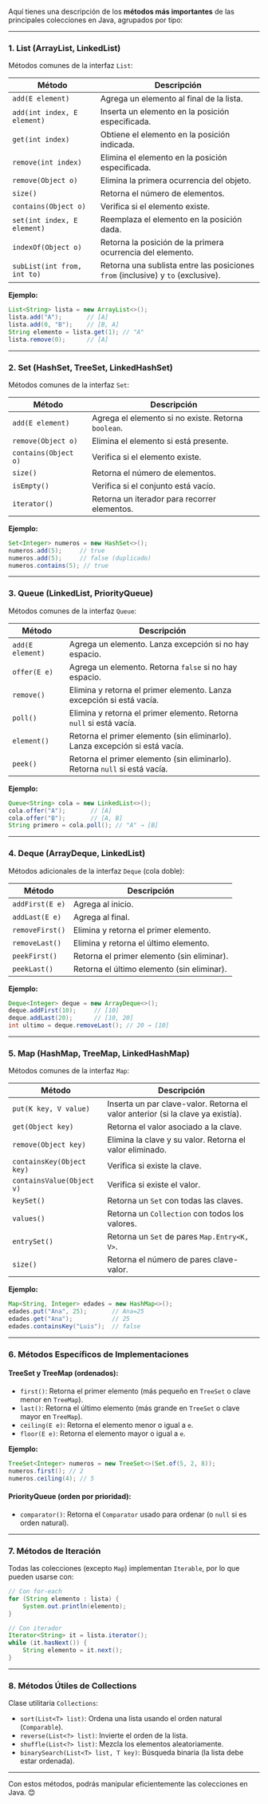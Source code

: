 Aquí tienes una descripción de los **métodos más importantes** de las principales colecciones en Java, agrupados por tipo:

---

### **1. List (ArrayList, LinkedList)**
Métodos comunes de la interfaz `List`:

| **Método**                           | **Descripción**                                                                 |
|--------------------------------------|---------------------------------------------------------------------------------|
| `add(E element)`                     | Agrega un elemento al final de la lista.                                        |
| `add(int index, E element)`          | Inserta un elemento en la posición especificada.                                |
| `get(int index)`                     | Obtiene el elemento en la posición indicada.                                    |
| `remove(int index)`                  | Elimina el elemento en la posición especificada.                                |
| `remove(Object o)`                   | Elimina la primera ocurrencia del objeto.                                       |
| `size()`                             | Retorna el número de elementos.                                                 |
| `contains(Object o)`                 | Verifica si el elemento existe.                                                 |
| `set(int index, E element)`          | Reemplaza el elemento en la posición dada.                                      |
| `indexOf(Object o)`                  | Retorna la posición de la primera ocurrencia del elemento.                      |
| `subList(int from, int to)`          | Retorna una sublista entre las posiciones `from` (inclusive) y `to` (exclusive).|

**Ejemplo:**
```java
List<String> lista = new ArrayList<>();
lista.add("A");       // [A]
lista.add(0, "B");    // [B, A]
String elemento = lista.get(1); // "A"
lista.remove(0);      // [A]
```

---

### **2. Set (HashSet, TreeSet, LinkedHashSet)**
Métodos comunes de la interfaz `Set`:

| **Método**              | **Descripción**                                  |
|-------------------------|--------------------------------------------------|
| `add(E element)`        | Agrega el elemento si no existe. Retorna `boolean`. |
| `remove(Object o)`      | Elimina el elemento si está presente.            |
| `contains(Object o)`    | Verifica si el elemento existe.                  |
| `size()`                | Retorna el número de elementos.                  |
| `isEmpty()`             | Verifica si el conjunto está vacío.              |
| `iterator()`            | Retorna un iterador para recorrer elementos.     |

**Ejemplo:**
```java
Set<Integer> numeros = new HashSet<>();
numeros.add(5);     // true
numeros.add(5);     // false (duplicado)
numeros.contains(5); // true
```

---

### **3. Queue (LinkedList, PriorityQueue)**
Métodos comunes de la interfaz `Queue`:

| **Método**       | **Descripción**                                                                 |
|------------------|---------------------------------------------------------------------------------|
| `add(E element)` | Agrega un elemento. Lanza excepción si no hay espacio.                          |
| `offer(E e)`     | Agrega un elemento. Retorna `false` si no hay espacio.                          |
| `remove()`       | Elimina y retorna el primer elemento. Lanza excepción si está vacía.            |
| `poll()`         | Elimina y retorna el primer elemento. Retorna `null` si está vacía.             |
| `element()`      | Retorna el primer elemento (sin eliminarlo). Lanza excepción si está vacía.     |
| `peek()`         | Retorna el primer elemento (sin eliminarlo). Retorna `null` si está vacía.      |

**Ejemplo:**
```java
Queue<String> cola = new LinkedList<>();
cola.offer("A");       // [A]
cola.offer("B");       // [A, B]
String primero = cola.poll(); // "A" → [B]
```

---

### **4. Deque (ArrayDeque, LinkedList)**
Métodos adicionales de la interfaz `Deque` (cola doble):

| **Método**            | **Descripción**                                 |
|-----------------------|-------------------------------------------------|
| `addFirst(E e)`       | Agrega al inicio.                               |
| `addLast(E e)`        | Agrega al final.                                |
| `removeFirst()`       | Elimina y retorna el primer elemento.           |
| `removeLast()`        | Elimina y retorna el último elemento.           |
| `peekFirst()`         | Retorna el primer elemento (sin eliminar).      |
| `peekLast()`          | Retorna el último elemento (sin eliminar).      |

**Ejemplo:**
```java
Deque<Integer> deque = new ArrayDeque<>();
deque.addFirst(10);     // [10]
deque.addLast(20);      // [10, 20]
int ultimo = deque.removeLast(); // 20 → [10]
```

---

### **5. Map (HashMap, TreeMap, LinkedHashMap)**
Métodos comunes de la interfaz `Map`:

| **Método**                 | **Descripción**                                                                 |
|----------------------------|---------------------------------------------------------------------------------|
| `put(K key, V value)`      | Inserta un par clave-valor. Retorna el valor anterior (si la clave ya existía). |
| `get(Object key)`          | Retorna el valor asociado a la clave.                                           |
| `remove(Object key)`       | Elimina la clave y su valor. Retorna el valor eliminado.                        |
| `containsKey(Object key)`  | Verifica si existe la clave.                                                   |
| `containsValue(Object v)`  | Verifica si existe el valor.                                                   |
| `keySet()`                 | Retorna un `Set` con todas las claves.                                         |
| `values()`                 | Retorna un `Collection` con todos los valores.                                 |
| `entrySet()`               | Retorna un `Set` de pares `Map.Entry<K, V>`.                                   |
| `size()`                   | Retorna el número de pares clave-valor.                                        |

**Ejemplo:**
```java
Map<String, Integer> edades = new HashMap<>();
edades.put("Ana", 25);       // Ana=25
edades.get("Ana");           // 25
edades.containsKey("Luis");  // false
```

---

### **6. Métodos Específicos de Implementaciones**
#### **TreeSet y TreeMap** (ordenados):
- `first()`: Retorna el primer elemento (más pequeño en `TreeSet` o clave menor en `TreeMap`).
- `last()`: Retorna el último elemento (más grande en `TreeSet` o clave mayor en `TreeMap`).
- `ceiling(E e)`: Retorna el elemento menor o igual a `e`.
- `floor(E e)`: Retorna el elemento mayor o igual a `e`.

**Ejemplo:**
```java
TreeSet<Integer> numeros = new TreeSet<>(Set.of(5, 2, 8));
numeros.first(); // 2
numeros.ceiling(4); // 5
```

#### **PriorityQueue** (orden por prioridad):
- `comparator()`: Retorna el `Comparator` usado para ordenar (o `null` si es orden natural).

---

### **7. Métodos de Iteración**
Todas las colecciones (excepto `Map`) implementan `Iterable`, por lo que pueden usarse con:

```java
// Con for-each
for (String elemento : lista) {
    System.out.println(elemento);
}

// Con iterador
Iterator<String> it = lista.iterator();
while (it.hasNext()) {
    String elemento = it.next();
}
```

---

### **8. Métodos Útiles de Collections**
Clase utilitaria `Collections`:
- `sort(List<T> list)`: Ordena una lista usando el orden natural (`Comparable`).
- `reverse(List<?> list)`: Invierte el orden de la lista.
- `shuffle(List<?> list)`: Mezcla los elementos aleatoriamente.
- `binarySearch(List<T> list, T key)`: Búsqueda binaria (la lista debe estar ordenada).

---

Con estos métodos, podrás manipular eficientemente las colecciones en Java. 😊
